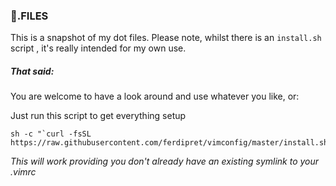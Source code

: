 ### 🔧.FILES ###

This is a snapshot of my dot files. Please note, whilst there is an `install.sh` script , it's really intended for my own use.

##### That said: #####

You are welcome to have a look around and use whatever you like, or:

Just run this script to get everything setup
```
sh -c "`curl -fsSL https://raw.githubusercontent.com/ferdipret/vimconfig/master/install.sh`"
```

*This will work providing you don't already have an existing symlink to your .vimrc*
